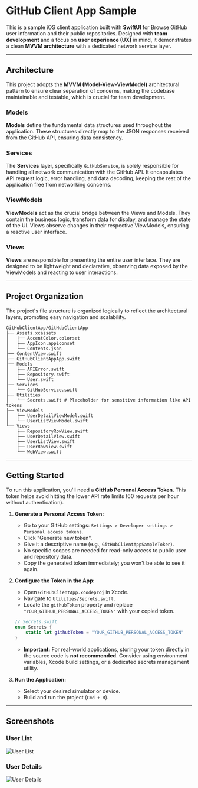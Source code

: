 # GitHub Client App Sample

This is a sample iOS client application built with **SwiftUI** for Browse GitHub user information and their public repositories. Designed with **team development** and a focus on **user experience (UX)** in mind, it demonstrates a clean **MVVM architecture** with a dedicated network service layer.

-----

## Architecture

This project adopts the **MVVM (Model-View-ViewModel)** architectural pattern to ensure clear separation of concerns, making the codebase maintainable and testable, which is crucial for team development.

### Models

**Models** define the fundamental data structures used throughout the application. These structures directly map to the JSON responses received from the GitHub API, ensuring data consistency.

### Services

The **Services** layer, specifically `GitHubService`, is solely responsible for handling all network communication with the GitHub API. It encapsulates API request logic, error handling, and data decoding, keeping the rest of the application free from networking concerns.

### ViewModels

**ViewModels** act as the crucial bridge between the Views and Models. They contain the business logic, transform data for display, and manage the state of the UI. Views observe changes in their respective ViewModels, ensuring a reactive user interface.

### Views

**Views** are responsible for presenting the entire user interface. They are designed to be lightweight and declarative, observing data exposed by the ViewModels and reacting to user interactions.

-----

## Project Organization

The project's file structure is organized logically to reflect the architectural layers, promoting easy navigation and scalability.

```
GitHubClientApp/GitHubClientApp
├── Assets.xcassets
│   ├── AccentColor.colorset
│   ├── AppIcon.appiconset
│   └── Contents.json
├── ContentView.swift
├── GitHubClientAppApp.swift
├── Models
│   ├── APIError.swift
│   ├── Repository.swift
│   └── User.swift
├── Services
│   └── GitHubService.swift
├── Utilities
│   └── Secrets.swift # Placeholder for sensitive information like API tokens
├── ViewModels
│   ├── UserDetailViewModel.swift
│   └── UserListViewModel.swift
└── Views
    ├── RepositoryRowView.swift
    ├── UserDetailView.swift
    ├── UserListView.swift
    ├── UserRowView.swift
    └── WebView.swift
```

-----

## Getting Started

To run this application, you'll need a **GitHub Personal Access Token**. This token helps avoid hitting the lower API rate limits (60 requests per hour without authentication).

1.  **Generate a Personal Access Token:**

      * Go to your GitHub settings: `Settings > Developer settings > Personal access tokens`.
      * Click "Generate new token".
      * Give it a descriptive name (e.g., `GitHubClientAppSampleToken`).
      * No specific scopes are needed for read-only access to public user and repository data.
      * Copy the generated token immediately; you won't be able to see it again.

2.  **Configure the Token in the App:**

      * Open `GitHubClientApp.xcodeproj` in Xcode.
      * Navigate to `Utilities/Secrets.swift`.
      * Locate the `githubToken` property and replace `"YOUR_GITHUB_PERSONAL_ACCESS_TOKEN"` with your copied token.

    ```swift
    // Secrets.swift
    enum Secrets {
        static let githubToken = "YOUR_GITHUB_PERSONAL_ACCESS_TOKEN"
    }
    ```

      * **Important:** For real-world applications, storing your token directly in the source code is **not recommended**. Consider using environment variables, Xcode build settings, or a dedicated secrets management utility.

3.  **Run the Application:**

      * Select your desired simulator or device.
      * Build and run the project (`Cmd + R`).

-----

## Screenshots

### User List
![User List](./img/GitHubUserList.png)

### User Details
![User Details](./img/GitHubUserDetails.png)
